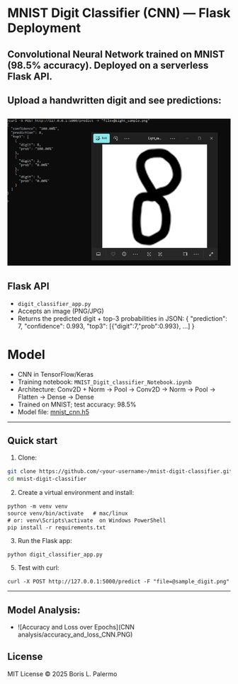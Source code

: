 # MNIST Digit Classifier (CNN) — Flask Deployment
Convolutional Neural Network trained on MNIST (98.5% accuracy). Deployed on a serverless Flask API.
---
## Upload a handwritten digit and see predictions:
![Eight Demo](screenshots/Demo_eight.PNG)
---

## Flask API
- `digit_classifier_app.py` 
- Accepts an image (PNG/JPG)
- Returns the predicted digit + top-3 probabilities in JSON:
  {
    "prediction": 7,
    "confidence": 0.993,
    "top3": [{"digit":7,"prob":0.993}, ...]
  }

# Model
- CNN in TensorFlow/Keras
- Training notebook: `MNIST_Digit_classifier_Notebook.ipynb`
- Architecture: Conv2D + Norm → Pool → Conv2D → Norm → Pool → Flatten → Dense → Dense
- Trained on MNIST; test accuracy: 98.5%
- Model file: [mnist_cnn.h5](https://github.com/blipovet/mnist-digit-classifier/releases/tag/v1.0)

---

## Quick start
1. Clone:
```bash
git clone https://github.com/<your-username>/mnist-digit-classifier.git
cd mnist-digit-classifier
```

2. Create a virtual environment and install:
```
python -m venv venv
source venv/bin/activate   # mac/linux
# or: venv\Scripts\activate  on Windows PowerShell
pip install -r requirements.txt
```

3. Run the Flask app:
```
python digit_classifier_app.py
```

5. Test with curl:
```
curl -X POST http://127.0.0.1:5000/predict -F "file=@sample_digit.png"
```

---


## Model Analysis:
- 
  ![Accuracy and Loss over Epochs](CNN analysis/accuracy_and_loss_CNN.PNG)


## License
MIT License © 2025 Boris L. Palermo
